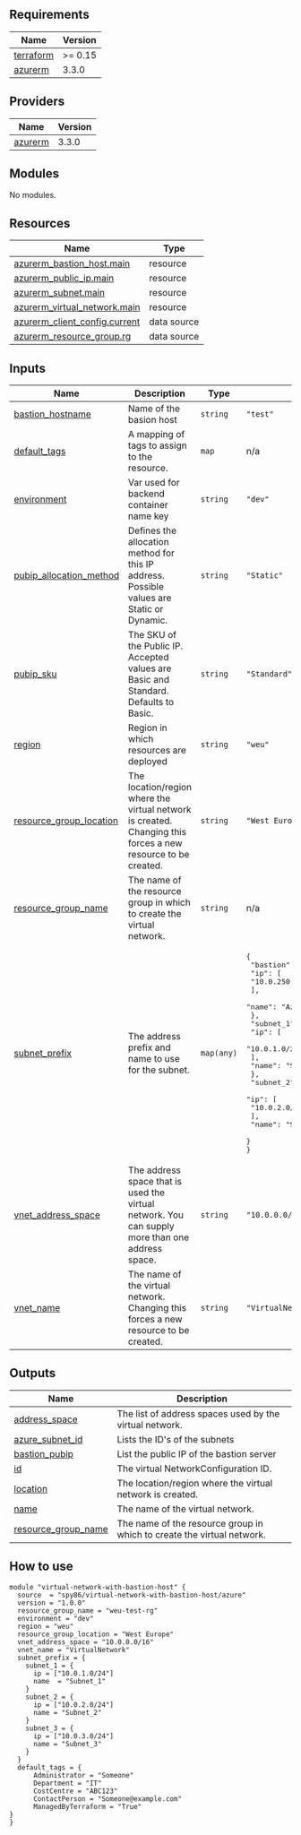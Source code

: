 <!-- BEGIN_TF_DOCS -->
## Requirements

| Name | Version |
|------|---------|
| <a name="requirement_terraform"></a> [terraform](#requirement\_terraform) | >= 0.15 |
| <a name="requirement_azurerm"></a> [azurerm](#requirement\_azurerm) | 3.3.0 |

## Providers

| Name | Version |
|------|---------|
| <a name="provider_azurerm"></a> [azurerm](#provider\_azurerm) | 3.3.0 |

## Modules

No modules.

## Resources

| Name | Type |
|------|------|
| [azurerm_bastion_host.main](https://registry.terraform.io/providers/hashicorp/azurerm/3.3.0/docs/resources/bastion_host) | resource |
| [azurerm_public_ip.main](https://registry.terraform.io/providers/hashicorp/azurerm/3.3.0/docs/resources/public_ip) | resource |
| [azurerm_subnet.main](https://registry.terraform.io/providers/hashicorp/azurerm/3.3.0/docs/resources/subnet) | resource |
| [azurerm_virtual_network.main](https://registry.terraform.io/providers/hashicorp/azurerm/3.3.0/docs/resources/virtual_network) | resource |
| [azurerm_client_config.current](https://registry.terraform.io/providers/hashicorp/azurerm/3.3.0/docs/data-sources/client_config) | data source |
| [azurerm_resource_group.rg](https://registry.terraform.io/providers/hashicorp/azurerm/3.3.0/docs/data-sources/resource_group) | data source |

## Inputs

| Name | Description | Type | Default | Required |
|------|-------------|------|---------|:--------:|
| <a name="input_bastion_hostname"></a> [bastion\_hostname](#input\_bastion\_hostname) | Name of the basion host | `string` | `"test"` | no |
| <a name="input_default_tags"></a> [default\_tags](#input\_default\_tags) | A mapping of tags to assign to the resource. | `map` | n/a | yes |
| <a name="input_environment"></a> [environment](#input\_environment) | Var used for backend container name key | `string` | `"dev"` | no |
| <a name="input_pubip_allocation_method"></a> [pubip\_allocation\_method](#input\_pubip\_allocation\_method) | Defines the allocation method for this IP address. Possible values are Static or Dynamic. | `string` | `"Static"` | no |
| <a name="input_pubip_sku"></a> [pubip\_sku](#input\_pubip\_sku) | The SKU of the Public IP. Accepted values are Basic and Standard. Defaults to Basic. | `string` | `"Standard"` | no |
| <a name="input_region"></a> [region](#input\_region) | Region in which resources are deployed | `string` | `"weu"` | no |
| <a name="input_resource_group_location"></a> [resource\_group\_location](#input\_resource\_group\_location) | The location/region where the virtual network is created. Changing this forces a new resource to be created. | `string` | `"West Europe"` | no |
| <a name="input_resource_group_name"></a> [resource\_group\_name](#input\_resource\_group\_name) | The name of the resource group in which to create the virtual network. | `string` | n/a | yes |
| <a name="input_subnet_prefix"></a> [subnet\_prefix](#input\_subnet\_prefix) | The address prefix and name to use for the subnet. | `map(any)` | <pre>{<br>  "bastion": {<br>    "ip": [<br>      "10.0.250.0/24"<br>    ],<br>    "name": "AzureBastionSubnet"<br>  },<br>  "subnet_1": {<br>    "ip": [<br>      "10.0.1.0/24"<br>    ],<br>    "name": "Subnet_1"<br>  },<br>  "subnet_2": {<br>    "ip": [<br>      "10.0.2.0/24"<br>    ],<br>    "name": "Subnet_2"<br>  }<br>}</pre> | no |
| <a name="input_vnet_address_space"></a> [vnet\_address\_space](#input\_vnet\_address\_space) | The address space that is used the virtual network. You can supply more than one address space. | `string` | `"10.0.0.0/16"` | no |
| <a name="input_vnet_name"></a> [vnet\_name](#input\_vnet\_name) | The name of the virtual network. Changing this forces a new resource to be created. | `string` | `"VirtualNetwork1"` | no |

## Outputs

| Name | Description |
|------|-------------|
| <a name="output_address_space"></a> [address\_space](#output\_address\_space) | The list of address spaces used by the virtual network. |
| <a name="output_azure_subnet_id"></a> [azure\_subnet\_id](#output\_azure\_subnet\_id) | Lists the ID's of the subnets |
| <a name="output_bastion_pubip"></a> [bastion\_pubip](#output\_bastion\_pubip) | List the public IP of the bastion server |
| <a name="output_id"></a> [id](#output\_id) | The virtual NetworkConfiguration ID. |
| <a name="output_location"></a> [location](#output\_location) | The location/region where the virtual network is created. |
| <a name="output_name"></a> [name](#output\_name) | The name of the virtual network. |
| <a name="output_resource_group_name"></a> [resource\_group\_name](#output\_resource\_group\_name) | The name of the resource group in which to create the virtual network. |
<!-- END_TF_DOCS -->

## How to use

```
module "virtual-network-with-bastion-host" {
  source  = "spy86/virtual-network-with-bastion-host/azure"
  version = "1.0.0"
  resource_group_name = "weu-test-rg"
  environment = "dev"
  region = "weu"
  resource_group_location = "West Europe"
  vnet_address_space = "10.0.0.0/16"
  vnet_name = "VirtualNetwork"
  subnet_prefix = {
    subnet_1 = {
      ip = ["10.0.1.0/24"]
      name  = "Subnet_1"
    }
    subnet_2 = {
      ip = ["10.0.2.0/24"]
      name = "Subnet_2"
    }
    subnet_3 = {
      ip = ["10.0.3.0/24"]
      name = "Subnet_3"
    }
  }
  default_tags = {
      Administrator = "Someone"
      Department = "IT"
      CostCentre = "ABC123"
      ContactPerson = "Someone@example.com"
      ManagedByTerraform = "True"
}
}
```